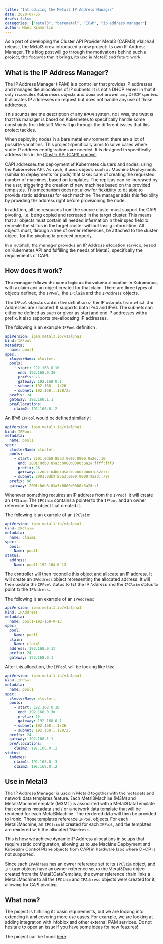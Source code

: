 ```yaml
---
title: "Introducing the Metal3 IP Address Manager"
date: 2020-07-06
draft: false
categories: ["metal3", "baremetal", "IPAM", "ip address manager"]
author: Maël Kimmerlin
---
```


As a part of developing the Cluster API Provider Metal3 (CAPM3) v1alpha4
release, the Metal3 crew introduced a new project: its own IP Address Manager.
This blog post will go through the motivations behind such a project, the
features that it brings, its use in Metal3 and future work.

## What is the IP Address Manager?

The IP Address Manager (IPAM) is a controller that provides IP addresses and
manages the allocations of IP subnets. It is not a DHCP server in that it only
reconciles Kubernetes objects and does not answer any DHCP queries. It
allocates IP addresses on request but does not handle any use of those
addresses.

This sounds like the description of any IPAM system, no? Well, the twist
is that this manager is based on Kubernetes to specifically handle some
constraints from Metal3. We will go through the different issues that this
project tackles.

When deploying nodes in a bare metal environment, there are a lot of possible
variations. This project specifically aims to solve cases where static
IP address configurations are needed. It is designed to specifically address
this in the [Cluster API (CAPI) context](https://cluster-api.sigs.k8s.io/).

CAPI addresses the deployment of Kubernetes clusters and nodes, using
the Kubernetes API. As such, it uses objects such as Machine Deployments
(similar to deployments for pods) that takes care of creating the requested
number of machines, based on templates. The replicas can be increased by the
user, triggering the creation of new machines based on the provided templates.
This mechanism does not allow for flexibility to be able to provide static
addresses for each machine. The manager adds this flexibility by providing
the address right before provisioning the node.

In addition, all the resources from the source cluster must support the CAPI
pivoting, i.e. being copied and recreated in the target cluster. This means
that all objects must contain all needed information in their spec field to
recreate the status in the target cluster without losing information. All
objects must, through a tree of owner references, be attached to the cluster
object, for the pivoting to proceed properly.

In a nutshell, the manager provides an IP Address allocation service, based
on Kubernetes API and fulfilling the needs of Metal3, specifically the
requirements of CAPI.

## How does it work?

The manager follows the same logic as the volume allocation in Kubernetes,
with a claim and an object created for that claim. There are three types of
objects defined, the `IPPool`, the `IPClaim` and the `IPAddress` objects.

The `IPPool` objects contain the definition of the IP subnets from which the
Addresses are allocated. It supports both IPv4 and IPv6. The subnets can either
be defined as such or given as start and end IP addresses with a prefix.
It also supports pre-allocating IP addresses.

The following is an example `IPPool` definition :

```yaml
apiVersion: ipam.metal3.io/v1alpha1
kind: IPPool
metadata:
  name: pool1
spec:
  clusterName: cluster1
  pools:
    - start: 192.168.0.10
      end: 192.168.0.30
      prefix: 25
      gateway: 192.168.0.1
    - subnet: 192.168.1.1/26
    - subnet: 192.168.1.128/25
  prefix: 24
  gateway: 192.168.1.1
  preAllocations:
    claim2: 192.168.0.12
```

An IPv6 `IPPool` would be defined similarly :

```yaml
apiVersion: ipam.metal3.io/v1alpha1
kind: IPPool
metadata:
  name: pool1
spec:
  clusterName: cluster1
  pools:
    - start: 2001:0db8:85a3:0000:0000:8a2e::10
      end: 2001:0db8:85a3:0000:0000:8a2e:ffff:fff0
      prefix: 96
      gateway: 12001:0db8:85a3:0000:0000:8a2e::1
    - subnet: 2001:0db8:85a3:0000:0000:8a2d::/96
  prefix: 96
  gateway: 2001:0db8:85a3:0000:0000:8a2d::1
```

Whenever something requires an IP address from the `IPPool`, it will create an
`IPClaim`. The `IPClaim` contains a pointer to the `IPPool` and an owner reference
to the object that created it.

The following is an example of an `IPClaim`:

```yaml
apiVersion: ipam.metal3.io/v1alpha1
kind: IPClaim
metadata:
  name: claim1
spec:
  pool:
    Name: pool1
status:
  address:
    Name: pool1-192-168-0-13
```

The controller will then reconcile this object and allocate an IP address. It
will create an `IPAddress` object representing the allocated address. It will
then update the `IPPool` status to list the IP Address and the `IPClaim` status
to point to the `IPAddress`.

The following is an example of an `IPAddress`:

```yaml
apiVersion: ipam.metal3.io/v1alpha1
kind: IPAddress
metadata:
  name: pool1-192-168-0-13
spec:
  pool:
    Name: pool1
  claim:
    Name: claim1
  address: 192.168.0.13
  prefix: 24
  gateway: 192.168.0.1
```

After this allocation, the `IPPool` will be looking like this:

```yaml
apiVersion: ipam.metal3.io/v1alpha1
kind: IPPool
metadata:
  name: pool1
spec:
  clusterName: cluster1
  pools:
    - start: 192.168.0.10
      end: 192.168.0.30
      prefix: 25
      gateway: 192.168.0.1
    - subnet: 192.168.1.1/26
    - subnet: 192.168.1.128/25
  prefix: 24
  gateway: 192.168.1.1
  preAllocations:
    claim2: 192.168.0.12
status:
  indexes:
    claim1: 192.168.0.13
    claim2: 192.168.0.12
```

## Use in Metal3

The IP Address Manager is used in Metal3 together with the metadata and network
data templates feature. Each Metal3Machine (M3M) and Metal3MachineTemplate
(M3MT) is associated with a Metal3DataTemplate that contains metadata and /
or a network data template that will be rendered for each Metal3Machine. The
rendered data will then be provided to Ironic. Those templates reference
`IPPool` objects. For each Metal3Machine, an `IPClaim` is created for each
`IPPool`, and the templates are rendered with the allocated `IPAddress`.

This is how we achieve dynamic IP Address allocations in setups that
require static configuration, allowing us to use Machine Deployment and Kubeadm
Control Plane objects from CAPI in hardware labs where DHCP is not supported.

Since each `IPAddress` has an owner reference set to its `IPClaim` object, and
`IPClaim` objects have an owner reference set to the Metal3Data object created
from the Metal3DataTemplate, the owner reference chain links a Metal3Machine to
all the `IPClaim` and `IPAddress` objects were created for it, allowing for CAPI
pivoting.

## What now?

The project is fulfilling its basic requirements, but we are looking into
extending it and covering more use cases. For example, we are looking at
adding integration with Infoblox and other external IPAM services. Do not
hesitate to open an issue if you have some ideas for new features!

The project can be found
[here](https://github.com/metal3-io/ip-address-manager).
